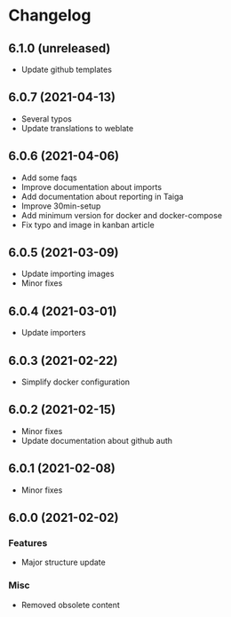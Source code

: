 # Changelog

## 6.1.0 (unreleased)

- Update github templates

## 6.0.7 (2021-04-13)

- Several typos
- Update translations to weblate

## 6.0.6 (2021-04-06)

- Add some faqs
- Improve documentation about imports
- Add documentation about reporting in Taiga
- Improve 30min-setup
- Add minimum version for docker and docker-compose
- Fix typo and image in kanban article

## 6.0.5 (2021-03-09)

- Update importing images
- Minor fixes

## 6.0.4 (2021-03-01)

- Update importers


## 6.0.3 (2021-02-22)

- Simplify docker configuration


## 6.0.2 (2021-02-15)

- Minor fixes
- Update documentation about github auth


## 6.0.1 (2021-02-08)

- Minor fixes


## 6.0.0 (2021-02-02)

### Features

- Major structure update

### Misc

- Removed obsolete content

